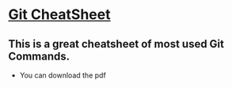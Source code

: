 # [Git CheatSheet](https://drive.google.com/file/d/1dT-8DFCScpTiBfaraxgjYr1XInYt3x4-/view?usp=sharing)

## This is a great cheatsheet of most used Git Commands.
- You can download the pdf
